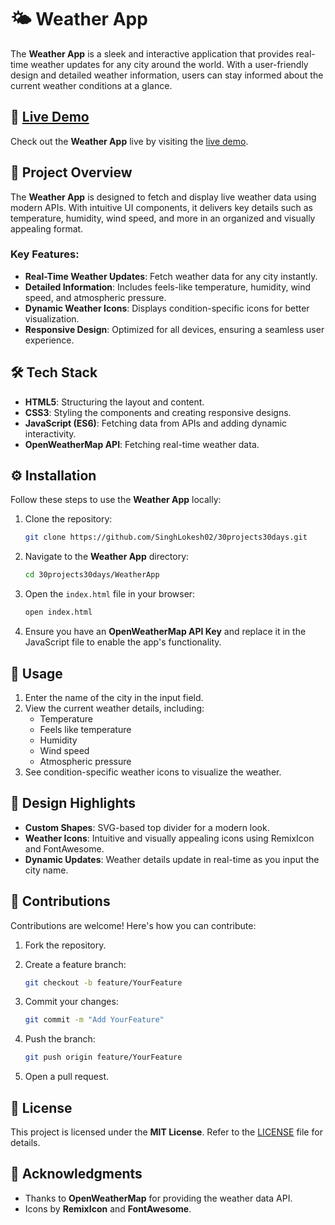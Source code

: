 # 🌤️ Weather App

The **Weather App** is a sleek and interactive application that provides real-time weather updates for any city around the world. With a user-friendly design and detailed weather information, users can stay informed about the current weather conditions at a glance.

## 🔗 [Live Demo](https://weather-app-tau-one-68.vercel.app/)

Check out the **Weather App** live by visiting the [live demo](https://weather-app-tau-one-68.vercel.app/).

## 📖 Project Overview

The **Weather App** is designed to fetch and display live weather data using modern APIs. With intuitive UI components, it delivers key details such as temperature, humidity, wind speed, and more in an organized and visually appealing format.

### Key Features:
- **Real-Time Weather Updates**: Fetch weather data for any city instantly.
- **Detailed Information**: Includes feels-like temperature, humidity, wind speed, and atmospheric pressure.
- **Dynamic Weather Icons**: Displays condition-specific icons for better visualization.
- **Responsive Design**: Optimized for all devices, ensuring a seamless user experience.

## 🛠️ Tech Stack

- **HTML5**: Structuring the layout and content.
- **CSS3**: Styling the components and creating responsive designs.
- **JavaScript (ES6)**: Fetching data from APIs and adding dynamic interactivity.
- **OpenWeatherMap API**: Fetching real-time weather data.

## ⚙️ Installation

Follow these steps to use the **Weather App** locally:

1. Clone the repository:
    ```bash
    git clone https://github.com/SinghLokesh02/30projects30days.git
    ```

2. Navigate to the **Weather App** directory:
    ```bash
    cd 30projects30days/WeatherApp
    ```

3. Open the `index.html` file in your browser:
    ```bash
    open index.html
    ```

4. Ensure you have an **OpenWeatherMap API Key** and replace it in the JavaScript file to enable the app's functionality.

## 🚀 Usage

1. Enter the name of the city in the input field.
2. View the current weather details, including:
   - Temperature
   - Feels like temperature
   - Humidity
   - Wind speed
   - Atmospheric pressure
3. See condition-specific weather icons to visualize the weather.

## 🎨 Design Highlights

- **Custom Shapes**: SVG-based top divider for a modern look.
- **Weather Icons**: Intuitive and visually appealing icons using RemixIcon and FontAwesome.
- **Dynamic Updates**: Weather details update in real-time as you input the city name.

## 🤝 Contributions

Contributions are welcome! Here's how you can contribute:

1. Fork the repository.
2. Create a feature branch:
    ```bash
    git checkout -b feature/YourFeature
    ```

3. Commit your changes:
    ```bash
    git commit -m "Add YourFeature"
    ```

4. Push the branch:
    ```bash
    git push origin feature/YourFeature
    ```

5. Open a pull request.

## 📜 License

This project is licensed under the **MIT License**. Refer to the [LICENSE](../LICENSE) file for details.

## 🌟 Acknowledgments

- Thanks to **OpenWeatherMap** for providing the weather data API.
- Icons by **RemixIcon** and **FontAwesome**.

 